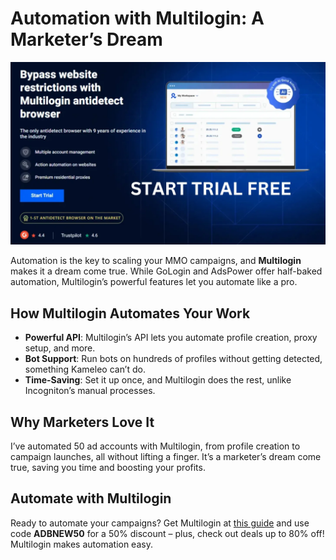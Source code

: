 # Automation with Multilogin: A Marketer’s Dream

![Multilogin Interface](assets/Multilogin.jpg)

Automation is the key to scaling your MMO campaigns, and **Multilogin** makes it a dream come true. While GoLogin and AdsPower offer half-baked automation, Multilogin’s powerful features let you automate like a pro.

## How Multilogin Automates Your Work
- **Powerful API**: Multilogin’s API lets you automate profile creation, proxy setup, and more.
- **Bot Support**: Run bots on hundreds of profiles without getting detected, something Kameleo can’t do.
- **Time-Saving**: Set it up once, and Multilogin does the rest, unlike Incogniton’s manual processes.

## Why Marketers Love It
I’ve automated 50 ad accounts with Multilogin, from profile creation to campaign launches, all without lifting a finger. It’s a marketer’s dream come true, saving you time and boosting your profits.

## Automate with Multilogin
Ready to automate your campaigns? Get Multilogin at [this guide](https://adblogin.com/multilogin/) and use code **ADBNEW50** for a 50% discount – plus, check out deals up to 80% off! Multilogin makes automation easy.